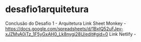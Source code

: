 # desafio1arquitetura
Conclusão do Desafio 1 - Arquitetura
Link Sheet Monkey - https://docs.google.com/spreadsheets/d/1BxIQ52uFJev-xJZMvA0iTz_1F5yGxAH0_Lk8nygi28U/edit#gid=0
Link Netlify - 